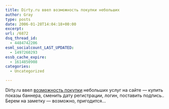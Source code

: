 ```yaml
---
title: Dirty.ru ввел возможность покупки небольших
author: Gray
type: posts
date: 2006-01-28T14:04:18+00:00
excerpt:
url: /6872
dsq_thread_id:
  - 4484742206
esml_socialcount_LAST_UPDATED:
  - 1497260293
essb_cache_expire:
  - 1614850908
categories:
  - Uncategorized

---
```








Dirty.ru ввел <a href="http://pele.dirty.ru/" target="_blank">возможность покупки</a> небольших услуг на сайте &#8212; купить показы баннера, сменить дату регистрации, логин, поставить подпись.. Берем на заметку &#8212; возможно, пригодится&#8230;